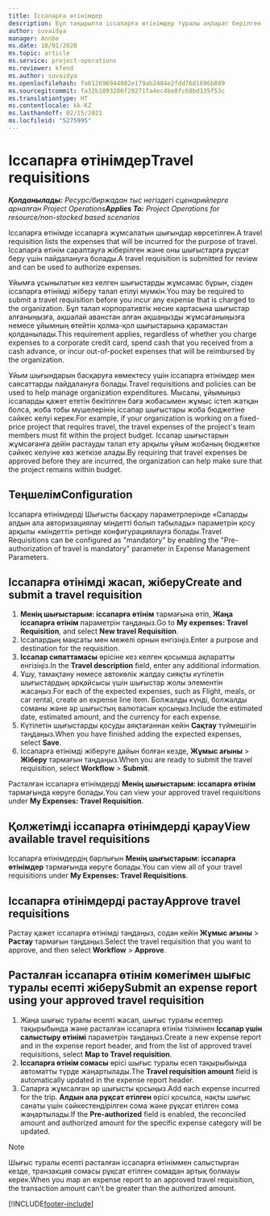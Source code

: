 ```yaml
---
title: Іссапарға өтінімдер
description: Бұл тақырыпта іссапарға өтінімдер туралы ақпарат берілген.
author: suvaidya
manager: Annbe
ms.date: 10/01/2020
ms.topic: article
ms.service: project-operations
ms.reviewer: kfend
ms.author: suvaidya
ms.openlocfilehash: fa612696944082e179ab2484e2fdd76d1696b889
ms.sourcegitcommit: fa32b1893286f20271fa4ec4be8fc68bd135f53c
ms.translationtype: HT
ms.contentlocale: kk-KZ
ms.lasthandoff: 02/15/2021
ms.locfileid: "5275995"
---
```

# <a name="travel-requisitions"></a><span data-ttu-id="fab54-103">Іссапарға өтінімдер</span><span class="sxs-lookup"><span data-stu-id="fab54-103">Travel requisitions</span></span>

<span data-ttu-id="fab54-104">_**Қолданылады:** Ресурс/биржадан тыс негіздегі сценарийлерге арналған Project Operations_</span><span class="sxs-lookup"><span data-stu-id="fab54-104">_**Applies To:** Project Operations for resource/non-stocked based scenarios_</span></span>

<span data-ttu-id="fab54-105">Іссапарға өтінімде іссапарға жұмсалатын шығындар көрсетілген.</span><span class="sxs-lookup"><span data-stu-id="fab54-105">A travel requisition lists the expenses that will be incurred for the purpose of travel.</span></span> <span data-ttu-id="fab54-106">Іссапарға өтінім сараптауға жіберілген және оны шығыстарға рұқсат беру үшін пайдалануға болады.</span><span class="sxs-lookup"><span data-stu-id="fab54-106">A travel requisition is submitted for review and can be used to authorize expenses.</span></span>

<span data-ttu-id="fab54-107">Ұйымға ұсынылатын кез келген шығыстарды жұмсамас бұрын, сізден іссапарға өтінімді жіберу талап етілуі мүмкін.</span><span class="sxs-lookup"><span data-stu-id="fab54-107">You may be required to submit a travel requisition before you incur any expense that is charged to the organization.</span></span> <span data-ttu-id="fab54-108">Бұл талап корпоративтік несие картасына шығыстар алғаныңызға, ақшалай аванстан алған ақшаңызды жұмсағаныңызға немесе ұйымның өтейтін қолма-қол шығыстарына қарамастан қолданылады.</span><span class="sxs-lookup"><span data-stu-id="fab54-108">This requirement applies, regardless of whether you charge expenses to a corporate credit card, spend cash that you received from a cash advance, or incur out-of-pocket expenses that will be reimbursed by the organization.</span></span>

<span data-ttu-id="fab54-109">Ұйым шығындарын басқаруға көмектесу үшін іссапарға өтінімдер мен саясаттарды пайдалануға болады.</span><span class="sxs-lookup"><span data-stu-id="fab54-109">Travel requisitions and policies can be used to help manage organization expenditures.</span></span> <span data-ttu-id="fab54-110">Мысалы, ұйымыңыз іссапарды қажет ететін бекітілген баға жобасымен жұмыс істеп жатқан болса, жоба тобы мүшелерінің іссапар шығыстары жоба бюджетіне сәйкес келуі керек.</span><span class="sxs-lookup"><span data-stu-id="fab54-110">For example, if your organization is working on a fixed-price project that requires travel, the travel expenses of the project's team members must fit within the project budget.</span></span> <span data-ttu-id="fab54-111">Іссапар шығыстарын жұмсағанға дейін растауды талап ету арқылы ұйым жобаның бюджетке сәйкес келуіне көз жеткізе алады.</span><span class="sxs-lookup"><span data-stu-id="fab54-111">By requiring that travel expenses be approved before they are incurred, the organization can help make sure that the project remains within budget.</span></span>

## <a name="configuration"></a><span data-ttu-id="fab54-112">Теңшелім</span><span class="sxs-lookup"><span data-stu-id="fab54-112">Configuration</span></span> 

<span data-ttu-id="fab54-113">Іссапарға өтінімдерді Шығысты басқару параметрлерінде «Сапарды алдын ала авторизациялау міндетті болып табылады» параметрін қосу арқылы «міндетті» ретінде конфигурациялауға болады.</span><span class="sxs-lookup"><span data-stu-id="fab54-113">Travel Requisitions can be configured as "mandatory" by enabling the "Pre-authorization of travel is mandatory" parameter in Expense Management Parameters.</span></span> 

## <a name="create-and-submit-a-travel-requisition"></a><span data-ttu-id="fab54-114">Іссапарға өтінімді жасап, жіберу</span><span class="sxs-lookup"><span data-stu-id="fab54-114">Create and submit a travel requisition</span></span>

1. <span data-ttu-id="fab54-115">**Менің шығыстарым: іссапарға өтінім** тармағына өтіп, **Жаңа іссапарға өтінім** параметрін таңдаңыз.</span><span class="sxs-lookup"><span data-stu-id="fab54-115">Go to **My expenses: Travel Requisition**, and select **New travel Requisition**.</span></span>
2. <span data-ttu-id="fab54-116">Іссапардың мақсаты мен межелі орнын енгізіңіз.</span><span class="sxs-lookup"><span data-stu-id="fab54-116">Enter a purpose and destination for the requisition.</span></span>
3. <span data-ttu-id="fab54-117">**Іссапар сипаттамасы** өрісіне кез келген қосымша ақпаратты енгізіңіз.</span><span class="sxs-lookup"><span data-stu-id="fab54-117">In the  **Travel description** field, enter any additional information.</span></span> 
4. <span data-ttu-id="fab54-118">Ұшу, тамақтану немесе автокөлік жалдау сияқты күтілетін шығыстардың әрқайсысы үшін шығыстар жолы элементін жасаңыз.</span><span class="sxs-lookup"><span data-stu-id="fab54-118">For each of the expected expenses, such as Flight, meals, or car rental, create an expense line item.</span></span> <span data-ttu-id="fab54-119">Болжалды күнді, болжалды соманы және әр шығыстың валютасын қосыңыз.</span><span class="sxs-lookup"><span data-stu-id="fab54-119">Include the estimated date, estimated amount, and the currency for each expense.</span></span> 
5. <span data-ttu-id="fab54-120">Күтілетін шығыстарды қосуды аяқтағаннан кейін **Сақтау** түймешігін таңдаңыз.</span><span class="sxs-lookup"><span data-stu-id="fab54-120">When you have finished adding the expected expenses, select **Save**.</span></span>
6. <span data-ttu-id="fab54-121">Іссапарға өтінімді жіберуге дайын болған кезде, **Жұмыс ағыны** > **Жіберу** тармағын таңдаңыз.</span><span class="sxs-lookup"><span data-stu-id="fab54-121">When you are ready to submit the travel requisition, select **Workflow** > **Submit**.</span></span>

<span data-ttu-id="fab54-122">Расталған іссапарға өтінімдерді **Менің шығыстарым: іссапарға өтінім** тармағында көруге болады.</span><span class="sxs-lookup"><span data-stu-id="fab54-122">You can view your approved travel requisitions under **My Expenses: Travel Requisition**.</span></span> 

## <a name="view-available-travel-requisitions"></a><span data-ttu-id="fab54-123">Қолжетімді іссапарға өтінімдерді қарау</span><span class="sxs-lookup"><span data-stu-id="fab54-123">View available travel requisitions</span></span>

<span data-ttu-id="fab54-124">Іссапарға өтінімдердің барлығын **Менің шығыстарым: іссапарға өтінімдер** тармағында көруге болады.</span><span class="sxs-lookup"><span data-stu-id="fab54-124">You can view all of your travel requisitions under **My Expenses: Travel Requisitions**.</span></span>

## <a name="approve-travel-requisitions"></a><span data-ttu-id="fab54-125">Іссапарға өтінімдерді растау</span><span class="sxs-lookup"><span data-stu-id="fab54-125">Approve travel requisitions</span></span>

<span data-ttu-id="fab54-126">Растау қажет іссапарға өтінімді таңдаңыз, содан кейін **Жұмыс ағыны** > **Растау** тармағын таңдаңыз.</span><span class="sxs-lookup"><span data-stu-id="fab54-126">Select the travel requisition that you want to approve, and then select **Workflow** > **Approve**.</span></span>  

## <a name="submit-an-expense-report-using-your-approved-travel-requisition"></a><span data-ttu-id="fab54-127">Расталған іссапарға өтінім көмегімен шығыс туралы есепті жіберу</span><span class="sxs-lookup"><span data-stu-id="fab54-127">Submit an expense report using your approved travel requisition</span></span>

1. <span data-ttu-id="fab54-128">Жаңа шығыс туралы есепті жасап, шығыс туралы есептер тақырыбында және расталған іссапарға өтінім тізімінен **Іссапар үшін салыстыру өтінімі** параметрін таңдаңыз.</span><span class="sxs-lookup"><span data-stu-id="fab54-128">Create a new expense report and in the expense report header, and from the list of approved travel requisitions, select **Map to Travel requisition**.</span></span>
2. <span data-ttu-id="fab54-129">**Іссапарға өтінім сомасы** өрісі шығыс туралы есеп тақырыбында автоматты түрде жаңартылады.</span><span class="sxs-lookup"><span data-stu-id="fab54-129">The **Travel requisition amount** field is automatically updated in the expense report header.</span></span>
3. <span data-ttu-id="fab54-130">Сапарға жұмсалған әр шығысты қосыңыз.</span><span class="sxs-lookup"><span data-stu-id="fab54-130">Add each expense incurred for the trip.</span></span> <span data-ttu-id="fab54-131">**Алдын ала рұқсат етілген** өрісі қосылса, нақты шығыс санаты үшін сәйкестендірілген сома және рұқсат етілген сома жаңартылады.</span><span class="sxs-lookup"><span data-stu-id="fab54-131">If the **Pre-authorized** field is enabled, the reconciled amount and authorized amount for the specific expense category will be updated.</span></span>

> [!NOTE]
> <span data-ttu-id="fab54-132">Шығыс туралы есепті расталған іссапарға өтініммен салыстырған кезде, транзакция сомасы рұқсат етілген сомадан артық болмауы керек.</span><span class="sxs-lookup"><span data-stu-id="fab54-132">When you map an expense report to an approved travel requisition, the transaction amount can't be greater than the authorized amount.</span></span> 


[!INCLUDE[footer-include](../includes/footer-banner.md)]